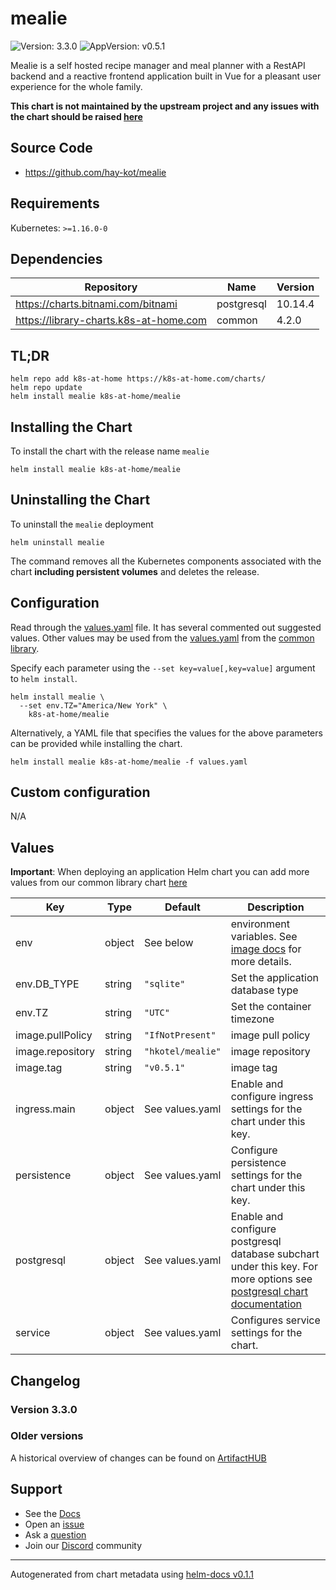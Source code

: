 # mealie

![Version: 3.3.0](https://img.shields.io/badge/Version-3.3.0-informational?style=flat-square) ![AppVersion: v0.5.1](https://img.shields.io/badge/AppVersion-v0.5.1-informational?style=flat-square)

Mealie is a self hosted recipe manager and meal planner with a RestAPI backend and a reactive frontend application built in Vue for a pleasant user experience for the whole family.

**This chart is not maintained by the upstream project and any issues with the chart should be raised [here](https://github.com/k8s-at-home/charts/issues/new/choose)**

## Source Code

* <https://github.com/hay-kot/mealie>

## Requirements

Kubernetes: `>=1.16.0-0`

## Dependencies

| Repository | Name | Version |
|------------|------|---------|
| https://charts.bitnami.com/bitnami | postgresql | 10.14.4 |
| https://library-charts.k8s-at-home.com | common | 4.2.0 |

## TL;DR

```console
helm repo add k8s-at-home https://k8s-at-home.com/charts/
helm repo update
helm install mealie k8s-at-home/mealie
```

## Installing the Chart

To install the chart with the release name `mealie`

```console
helm install mealie k8s-at-home/mealie
```

## Uninstalling the Chart

To uninstall the `mealie` deployment

```console
helm uninstall mealie
```

The command removes all the Kubernetes components associated with the chart **including persistent volumes** and deletes the release.

## Configuration

Read through the [values.yaml](./values.yaml) file. It has several commented out suggested values.
Other values may be used from the [values.yaml](https://github.com/k8s-at-home/library-charts/tree/main/charts/stable/common/values.yaml) from the [common library](https://github.com/k8s-at-home/library-charts/tree/main/charts/stable/common).

Specify each parameter using the `--set key=value[,key=value]` argument to `helm install`.

```console
helm install mealie \
  --set env.TZ="America/New York" \
    k8s-at-home/mealie
```

Alternatively, a YAML file that specifies the values for the above parameters can be provided while installing the chart.

```console
helm install mealie k8s-at-home/mealie -f values.yaml
```

## Custom configuration

N/A

## Values

**Important**: When deploying an application Helm chart you can add more values from our common library chart [here](https://github.com/k8s-at-home/library-charts/tree/main/charts/stable/common)

| Key | Type | Default | Description |
|-----|------|---------|-------------|
| env | object | See below | environment variables. See [image docs](https://hay-kot.github.io/mealie/documentation/getting-started/install/#env-variables) for more details. |
| env.DB_TYPE | string | `"sqlite"` | Set the application database type |
| env.TZ | string | `"UTC"` | Set the container timezone |
| image.pullPolicy | string | `"IfNotPresent"` | image pull policy |
| image.repository | string | `"hkotel/mealie"` | image repository |
| image.tag | string | `"v0.5.1"` | image tag |
| ingress.main | object | See values.yaml | Enable and configure ingress settings for the chart under this key. |
| persistence | object | See values.yaml | Configure persistence settings for the chart under this key. |
| postgresql | object | See values.yaml | Enable and configure postgresql database subchart under this key.    For more options see [postgresql chart documentation](https://github.com/bitnami/charts/tree/master/bitnami/postgresql) |
| service | object | See values.yaml | Configures service settings for the chart. |

## Changelog

### Version 3.3.0

### Older versions

A historical overview of changes can be found on [ArtifactHUB](https://artifacthub.io/packages/helm/k8s-at-home/mealie?modal=changelog)

## Support

- See the [Docs](https://docs.k8s-at-home.com/our-helm-charts/getting-started/)
- Open an [issue](https://github.com/k8s-at-home/charts/issues/new/choose)
- Ask a [question](https://github.com/k8s-at-home/organization/discussions)
- Join our [Discord](https://discord.gg/sTMX7Vh) community

----------------------------------------------
Autogenerated from chart metadata using [helm-docs v0.1.1](https://github.com/k8s-at-home/helm-docs/releases/v0.1.1)
